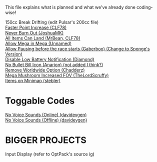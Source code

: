 This file explains what is planned and what we've already done coding-wise!

150cc Break Drifting (edit Pulsar's 200cc file)  
[Faster Point Increase (CLF78)](https://mariokartwii.com/showthread.php?tid=1858)  
[Never Burn Out (JoshuaMK)](https://mariokartwii.com/showthread.php?tid=1367)  
[All Items Can Land (MrBean, CLF78)](https://mariokartwii.com/showthread.php?tid=1720)  
[Allow Mega in Mega (Unnamed)](https://mariokartwii.com/showthread.php?tid=1939)  
[Allow Pausing before the race starts (Gaberboo) (Change to Sponge's Version)](https://mariokartwii.com/showthread.php?tid=2108)  
[Disable Low Battery Notification (Diamond)](https://mariokartwii.com/showthread.php?tid=1645)  
[No Bullet Bill Icon (Anarion) (not added I think?)](https://mariokartwii.com/showthread.php?tid=170)  
[Remove Worldwide Option (Chadderz)](https://mariokartwii.com/showthread.php?tid=994)  
[Mega Mushroom Increased FOV (TheLordScruffy)](https://mariokartwii.com/showthread.php?tid=1748)  
[Items on Minimap (stebler)](https://mariokartwii.com/showthread.php?tid=1896)  

# Toggable Codes
[No Voice Sounds (Online) (davidevgen)](https://mariokartwii.com/showthread.php?tid=483)  
[No Voice Sounds (Offline) (davidevgen)](https://mariokartwii.com/showthread.php?tid=482)

# BIGGER PROJECTS
Input Display (refer to OptPack's source ig)
